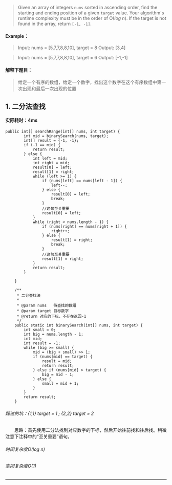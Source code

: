 > Given an array of integers `nums` sorted in ascending order, find the starting and ending position of a given `target` value.
Your algorithm's runtime complexity must be in the order of O(*log n*).
If the target is not found in the array, return `[-1, -1]`.
#### Example：
> Input: nums = [5,7,7,8,8,10], target = 8
Output: [3,4]

> Input: nums = [5,7,7,8,8,10], target = 6
Output: [-1,-1]

#### 解释下题目：
> 给定一个有序的数组，给定一个数字，找出这个数字在这个有序数组中第一次出现和最后一次出现的位置


## 1. 二分法查找
#### 实际耗时：4ms
```
public int[] searchRange(int[] nums, int target) {
        int mid = binarySearch(nums, target);
        int[] result = {-1, -1};
        if (-1 == mid) {
            return result;
        } else {
            int left = mid;
            int right = mid;
            result[0] = left;
            result[1] = right;
            while (left >= 1) {
                if (nums[left] == nums[left - 1]) {
                    left--;
                } else {
                    result[0] = left;
                    break;
                }
                //这句至关重要
                result[0] = left;
            }
            while (right < nums.length - 1) {
                if (nums[right] == nums[right + 1]) {
                    right++;
                } else {
                    result[1] = right;
                    break;
                }
                //这句至关重要
                result[1] = right;
            }
            return result;
        }

    }

    /**
     * 二分查找法
     *
     * @param nums   待查找的数组
     * @param target 目标数字
     * @return 对应的下标，不存在返回-1
     */
    public static int binarySearch(int[] nums, int target) {
        int small = 0;
        int big = nums.length - 1;
        int mid;
        int result = -1;
        while (big >= small) {
            mid = (big + small) >> 1;
            if (nums[mid] == target) {
                result = mid;
                return result;
            } else if (nums[mid] > target) {
                big = mid - 1;
            } else {
                small = mid + 1;
            }
        }
        return result;
    }
```
###### 踩过的坑：{1,1}  target = 1 ; {2,2} target = 2
&emsp;&emsp;思路：首先使用二分法找到对应数字的下标，然后开始往前找和往后找。稍微注意下注释中的“至关重要”语句。
###### 时间复杂度O(log n)
###### 空间复杂度O(1)
---------
